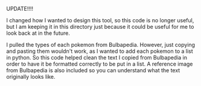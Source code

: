 UPDATE!!!! 


I changed how I wanted to design this tool, so this code is no longer useful, but I am keeping it in this directory just because it could be useful for me to look back at in the future.



I pulled the types of each pokemon from Bulbapedia. However, just copying and pasting them wouldn't work, as I wanted to add each pokemon to a list in python. 
So this code helped clean the text I copied from Bulbapedia in order to have it be formatted correctly to be put in a list.
A reference image from Bulbapedia is also included so you can understand what the text originally looks like. 

